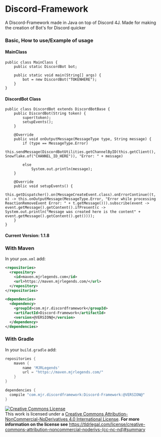 # Discord-Framework
A Discord-Framework made in Java on top of Discord 4J. Made for making the creation of Bot's for Discord quicker

### Basic, How to use/Example of usage
#### MainClass
```
public class MainClass {
	public static DiscordBot bot;
	
	public static void main(String[] args) {
		bot = new DiscordBot("TOKENHERE");
	}
}
```
#### DiscordBot Class
```
public class DiscordBot extends DiscordBotBase {
	public DiscordBot(String token) {
		super(token);
		setupEvents();
	}

	@Override
	public void onOutputMessage(MessageType type, String message) {
		if (type == MessageType.Error)
			this.sendMessage(DiscordBotUtilities.getChannelByID(this.getClient(), Snowflake.of("CHANNEL_ID_HERE")), "Error: " + message)

		else
			System.out.println(message);
	}

	@Override
	public void setupEvents() {
		this.getDispatcher().on(MessageCreateEvent.class).onErrorContinue((t, o) -> this.onOutputMessage(MessageType.Error, "Error while processing ReactionRemoveEvent Error: " + t.getMessage())).subscribe(event -> event.getMessage().getContent().ifPresent(c -> System.out.println("Message was created here is the content" + event.getMessage().getContent().get())));
	}
}

```


#### Current Version: 1.1.8
### With Maven
In your `pom.xml` add:
```xml
<repositories>
  <repository>
    <id>maven.mjrlegends.com</id>
    <url>https://maven.mjrlegends.com/</url>
  </repository>
</repositories>

<dependencies>
  <dependency>
    <groupId>com.mjr.discordframework</groupId>
    <artifactId>Discord-Framework</artifactId>
    <version>@VERSION@</version>
  </dependency>
</dependencies>
```
### With Gradle
In your `build.gradle` add: 
```groovy
repositories {
  	maven {
	    name 'MJRLegends'
	    url = "https://maven.mjrlegends.com/"
    }
}

dependencies {
  compile "com.mjr.discordframework:Discord-Framework:@VERSION@"
}
```

<a rel="license" href="http://creativecommons.org/licenses/by-nc-nd/4.0/"><img alt="Creative Commons License" style="border-width:0" src="https://i.creativecommons.org/l/by-nc-nd/4.0/88x31.png" /></a><br />This work is licensed under a <a rel="license" href="http://creativecommons.org/licenses/by-nc-nd/4.0/">Creative Commons Attribution-NonCommercial-NoDerivatives 4.0 International License</a>. **For more information on the license see** https://tldrlegal.com/license/creative-commons-attribution-noncommercial-noderivs-(cc-nc-nd)#summary
